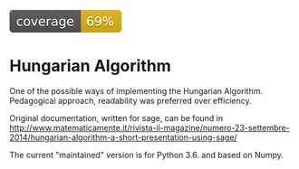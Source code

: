 [![coverage](https://github.com/SebastianoF/HungarianAlgorithm/blob/master/coverage.svg)](https://github.com/SebastianoF/HungarianAlgorithm/blob/master/coverage.svg)

# Hungarian Algorithm

One of the possible ways of implementing the Hungarian Algorithm.
Pedagogical approach, readability was preferred over efficiency.

Original documentation, written for sage, can be found in
http://www.matematicamente.it/rivista-il-magazine/numero-23-settembre-2014/hungarian-algorithm-a-short-presentation-using-sage/

The current "maintained" version is for Python 3.6. and based on Numpy.

